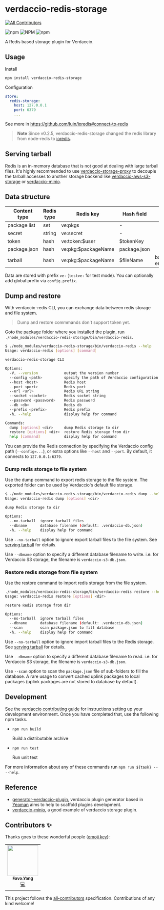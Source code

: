 # verdaccio-redis-storage
<!-- ALL-CONTRIBUTORS-BADGE:START - Do not remove or modify this section -->
[![All Contributors](https://img.shields.io/badge/all_contributors-1-orange.svg?style=flat-square)](#contributors-)
<!-- ALL-CONTRIBUTORS-BADGE:END -->

![npm](https://img.shields.io/npm/v/verdaccio-redis-storage) ![NPM](https://img.shields.io/npm/l/verdaccio-redis-storage) ![npm](https://img.shields.io/npm/dm/verdaccio-redis-storage)

A Redis based storage plugin for Verdaccio.

## Usage

Install

```bash
npm install verdaccio-redis-storage
```

Configuration

```yaml
store:
  redis-storage:
    host: 127.0.0.1
    port: 6379
    ...
```

See more in https://github.com/luin/ioredis#connect-to-redis

> **Note**
> Since v0.2.5, verdaccio-redis-storage changed the redis library from node-redis to [ioredis](https://github.com/luin/ioredis).

## Serving tarball

Redis is an in-memory database that is not good at dealing with large tarball files. It's highly recommended to use [verdaccio-storage-proxy](https://github.com/openupm/verdaccio-storage-proxy) to decouple the tarball accesses to another storage backend like [verdaccio-aws-s3-storage](https://github.com/verdaccio/monorepo/tree/master/plugins/aws-s3-storage) or [verdaccio-minio](https://github.com/barolab/verdaccio-minio).

## Data structure

| Content type | Redis type | Redis key           | Hash field   | Note           |
|--------------|------------|---------------------|--------------|----------------|
| package list | set        | ve:pkgs             | -            |                |
| secret       | string     | ve:secret           | -            |                |
| token        | hash       | ve:token:$user      | $tokenKey    |                |
| package.json | hash       | ve:pkg:$packageName | package.json |                |
| tarball      | hash       | ve:pkg:$packageName | $fileName    | base64 encoded |

Data are stored with prefix `ve:` (`testve:` for test mode). You can optionally add global prefix via `config.prefix`.

## Dump and restore

With verdaccio-redis CLI, you can exchange data between redis storage and file system.

> Dump and restore commmands don't support token yet.

Goto the package folder where you installed the plugin, run `./node_modules/verdaccio-redis-storage/bin/verdaccio-redis`.

```sh
$ ./node_modules/verdaccio-redis-storage/bin/verdaccio-redis --help
Usage: verdaccio-redis [options] [command]

verdaccio-redis-storage CLI

Options:
  -V, --version            output the version number
  --config <path>          specify the path of Verdaccio configuration file
  --host <host>            Redis host
  --port <port>            Redis port
  --url <url>              Redis URL string
  --socket <socket>        Redis socket string
  --password <password>    Redis password
  --db <db>                Redis db
  --prefix <prefix>        Redis prefix
  -h, --help               display help for command

Commands:
  dump [options] <dir>     dump Redis storage to dir
  restore [options] <dir>  restore Redis storage from dir
  help [command]           display help for command
```

You can provide the Redis connection by specifying the Verdaccio config path (`--config=...`), or extra options like `--host` and `--port`. By default, it connects to `127.0.0.1:6379`.

### Dump redis storage to file system

Use the dump command to export redis storage to the file system. The exported folder can be used by Verdaccio's default file storage.

```sh
$ ./node_modules/verdaccio-redis-storage/bin/verdaccio-redis dump --help
Usage: verdaccio-redis dump [options] <dir>

dump Redis storage to dir

Options:
  --no-tarball  ignore tarball files
  --dbname      database filename (default: .verdaccio-db.json)
  -h, --help    display help for command
```

Use `--no-tarball` option to ignore export tarball files to the file system. See [serving tarball](#serving-tarball) for details.

Use `--dbname` option to specify a different database filename to write. i.e. for Verdaccio S3 storage, the filename is `verdaccio-s3-db.json`.

### Restore redis storage from file system

Use the restore command to import redis storage from the file system.

```sh
./node_modules/verdaccio-redis-storage/bin/verdaccio-redis restore --help
Usage: verdaccio-redis restore [options] <dir>

restore Redis storage from dir

Options:
  --no-tarball  ignore tarball files
  --dbname      database filename (default: .verdaccio-db.json)
  --scan        scan package.json to fill database
  -h, --help    display help for command
```

Use `--no-tarball` option to ignore import tarball files to the Redis storage. See [serving tarball](#serving-tarball) for details.

Use `--dbname` option to specify a different database filename to read. i.e. for Verdaccio S3 storage, the filename is `verdaccio-s3-db.json`.

Use `--scan` option to scan the `package.json` file of sub-folders to fill the database. A rare usage to convert cached uplink packages to local packages (uplink packages are not stored to database by defaut).

## Development

See the [verdaccio contributing guide](https://github.com/verdaccio/verdaccio/blob/master/CONTRIBUTING.md) for instructions setting up your development environment.
Once you have completed that, use the following npm tasks.

  - `npm run build`

    Build a distributable archive

  - `npm run test`

    Run unit test

For more information about any of these commands run `npm run ${task} -- --help`.

## Reference

- [generator-verdaccio-plugin](https://github.com/verdaccio/generator-verdaccio-plugin), verdaccio plugin generator based in [Yeoman](http://yeoman.io/) aims to help to scaffold plugins development.
- [verdaccio-minio](https://github.com/barolab/verdaccio-minio), a good example of verdaccio storage plugin.

## Contributors ✨

Thanks goes to these wonderful people ([emoji key](https://allcontributors.org/docs/en/emoji-key)):

<!-- ALL-CONTRIBUTORS-LIST:START - Do not remove or modify this section -->
<!-- prettier-ignore-start -->
<!-- markdownlint-disable -->
<table>
  <tr>
    <td align="center"><a href="http://littlebigfun.com"><img src="https://avatars.githubusercontent.com/u/125390?v=4?s=100" width="100px;" alt=""/><br /><sub><b>Favo Yang</b></sub></a><br /><a href="https://github.com/openupm/verdaccio-redis-storage/commits?author=favoyang" title="Code">💻</a></td>
  </tr>
</table>

<!-- markdownlint-restore -->
<!-- prettier-ignore-end -->

<!-- ALL-CONTRIBUTORS-LIST:END -->

This project follows the [all-contributors](https://github.com/all-contributors/all-contributors) specification. Contributions of any kind welcome!